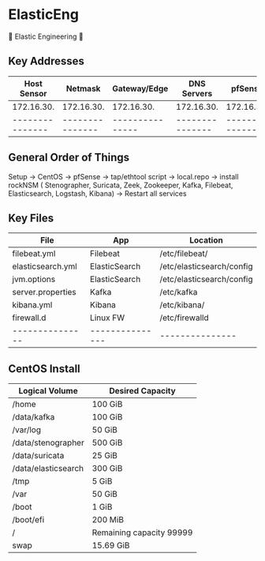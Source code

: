 # ElasticEng
:space_invader: Elastic Engineering :space_invader:



## Key Addresses
| Host Sensor | Netmask | Gateway/Edge | DNS Servers | pfSense | 
| --------------- | --------------- | --------------- | --------------- | --------------- |
| 172.16.30. | 172.16.30. | 172.16.30. |172.16.30. | 172.16.30. |
| --------------- | --------------- | --------------- | --------------- | --------------- |


## General Order of Things
Setup -> CentOS -> pfSense -> tap/ethtool script -> local.repo -> install rockNSM ( Stenographer, Suricata, Zeek, Zookeeper, Kafka, Filebeat, Elasticsearch, Logstash, Kibana) -> Restart all services

## Key Files
| File | App | Location |  
| --------------- | --------------- | --------------- | 
filebeat.yml | Filebeat | /etc/filebeat/ |
elasticsearch.yml | ElasticSearch | /etc/elasticsearch/config |
jvm.options| ElasticSearch | /etc/elasticsearch/config |
server.properties | Kafka | /etc/kafka | 
kibana.yml | Kibana | /etc/kibana/ | 
firewall.d | Linux FW | /etc/firewalld |
| --------------- | --------------- | --------------- | 


## CentOS Install

| Logical Volume |	Desired Capacity |
| --------------- | --------------- |
 |/home |	100 GiB |
 |/data/kafka |	100 GiB |
 |/var/log |	50 GiB |
 |/data/stenographer |	500 GiB |
 |/data/suricata |	25 GiB |
 |/data/elasticsearch |	300 GiB |
 |/tmp	 |5 GiB |
 |/var |	50 GiB |
 |/boot |	1 GiB |
 |/boot/efi	 |200 MiB |
 |/	 |Remaining capacity 99999 |
 |swap	 |15.69 GiB |
